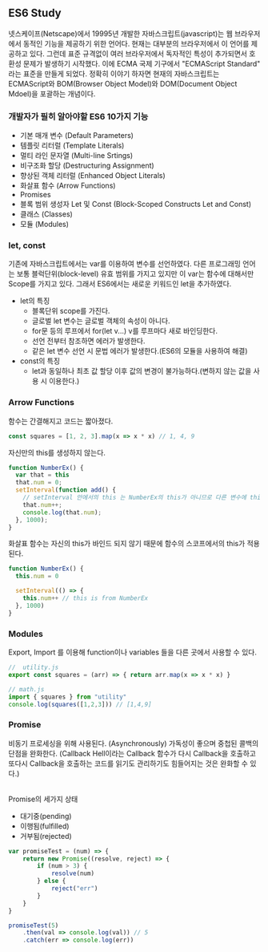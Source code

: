 ## ES6 Study
넷스케이프(Netscape)에서 19995년 개발한 자바스크립트(javascript)는 웹 브라우저에서 동적인 기능을 제공하기 위한 언어다. 현재는 대부분의 브라우저에서 이 언어를 제공하고 있다. 그런데 표준 규격없이 여러 브라우저에서 독자적인 특성이 추가되면서 호환성 문제가 발생하기 시작했다. 이에 ECMA 국제 기구에서 "ECMAScript Standard" 라는 표준을 만들게 되었다. 정확히 이야기 하자면 현재의 자바스크립트는 ECMAScript와 BOM(Browser Object Model)와 DOM(Document Object Mdoel)을 포괄하는 개념이다.

<h3>개발자가 필히 알아야할 ES6 10가지 기능</h3>
<ul>
  <li>기본 매개 변수 (Default Parameters)</li>
  <li>템플릿 리터럴 (Template Literals)</li>
  <li>멀티 라인 문자열 (Multi-line Srtings)</li>
  <li>비구조화 할당 (Destructuring Assignment)</li>
  <li>향상된 객체 리터럴 (Enhanced Object Literals)</li>
  <li>화살표 함수 (Arrow Functions)</li>
  <li>Promises</li>
  <li>블록 범위 생성자 Let 및 Const (Block-Scoped Constructs Let and Const)</li>
  <li>클래스 (Classes)</li>
  <li>모듈 (Modules)</li>
</ul>

<h3>let, const</h3>

기존에 자바스크립트에서는 var를 이용하여 변수를 선언하였다. 다른 프로그래밍 언어는 보통 블럭단위(block-level) 유효 범위를 가지고 있지만 이 var는 함수에 대해서만 Scope를 가지고 있다. 그래서 ES6에서는 새로운 키워드인 let을 추가하였다.

<ul>
  <li>
    let의 특징
    <ul>
      <li>블록단위 scope를 가진다.</li>
      <li>글로벌 let 변수는 글로벌 객체의 속성이 아니다.</li>
      <li>for문 등의 루프에서 for(let v...) v를 루프마다 새로 바인딩한다.</li>
      <li>선언 전부터 참조하면 에러가 발생한다.</li>
      <li>같은 let 변수 선언 시 문법 에러가 발생한다.(ES6의 모듈을 사용하여 해결)</li>
    </ul>
  </li>
  <li>
    const의 특징
    <ul>
      <li>let과 동일하나 최초 값 할당 이후 값의 변경이 불가능하다.(변하지 않는 값을 사용 시 이용한다.)</li>
    </ul>
  </li>
</ul>

<h3>Arrow Functions</h3>

함수는 간결해지고 코드는 짧아졌다.
```javascript
const squares = [1, 2, 3].map(x => x * x) // 1, 4, 9
```
자신만의 this를 생성하지 않는다.
```javascript
function NumberEx() {
  var that = this
  that.num = 0;
  setInterval(function add() {
    // setInterval 안에서의 this 는 NumberEx의 this가 아니므로 다른 변수에 this를 지정하여 사용한다.
    that.num++;
    console.log(that.num);
  }, 1000);
}
```
화살표 함수는 자신의 this가 바인드 되지 않기 때문에 함수의 스코프에서의 this가 적용된다.
```javascript
function NumberEx() {
  this.num = 0

  setInterval(() => {
    this.num++ // this is from NumberEx
  }, 1000)
}
```

<h3>Modules</h3>

Export, Import 를 이용해 function이나 variables 들을 다른 곳에서 사용할 수 있다.

```javascript
//  utility.js
export const squares = (arr) => { return arr.map(x => x * x) }

// math.js
import { squares } from "utility"
console.log(squares([1,2,3])) // [1,4,9]
```

<h3>Promise</h3>

비동기 프로세싱을 위해 사용된다. (Asynchronously) 가독성이 좋으며 중첩된 콜백의 단점을 완화한다.
(Callback Hell이라는 Callback 함수가 다시 Callback을 호출하고 또다시 Callback을 호출하는 코드를 읽기도 관리하기도 힘들어지는 것은 완화할 수 있다.)<br><br>

Promise의 세가지 상태
<ul>
  <li>대기중(pending)</li>
  <li>이행됨(fulfilled)</li>
  <li>거부됨(rejected)</li>
</ul>

```javascript
var promiseTest = (num) => {
    return new Promise((resolve, reject) => {
        if (num > 3) {
            resolve(num)
        } else {
            reject("err")
        }
    }
}

promiseTest(5)
    .then(val => console.log(val)) // 5
    .catch(err => console.log(err))
```
